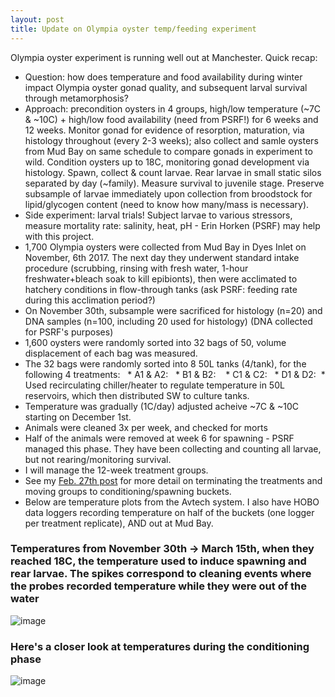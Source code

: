 ```yaml
---
layout: post
title: Update on Olympia oyster temp/feeding experiment 
---
```


Olympia oyster experiment is running well out at Manchester. Quick recap: 
  * Question: how does temperature and food availability during winter impact Olympia oyster gonad quality, and subsequent larval survival through metamorphosis? 
  * Approach: precondition oysters in 4 groups, high/low temperature (~7C & ~10C) + high/low food availability (need from PSRF!) for 6 weeks and 12 weeks. Monitor gonad for evidence of resorption, maturation, via histology throughout (every 2-3 weeks); also collect and samle oysters from Mud Bay on same schedule to compare gonads in experiment to wild.  Condition oysters up to 18C, monitoring gonad development via histology. Spawn, collect & count larvae. Rear larvae in small static silos separated by day (~family).  Measure survival to juvenile stage. Preserve subsample of larvae immediately upon collection from broodstock for lipid/glycogen content (need to know how many/mass is necessary).    
  * Side experiment:  larval trials!  Subject larvae to various stressors, measure mortality rate: salinity, heat, pH - Erin Horken (PSRF) may help with this project.   
  * 1,700 Olympia oysters were collected from Mud Bay in Dyes Inlet on November, 6th 2017. The next day they underwent standard intake procedure (scrubbing, rinsing with fresh water, 1-hour freshwater+bleach soak to kill epibionts), then were acclimated to hatchery conditions in flow-through tanks (ask PSRF: feeding rate during this acclimation period?)  
  * On November 30th, subsample were sacrificed for histology (n=20) and DNA samples (n=100, including 20 used for histology) (DNA collected for PSRF's purposes)  
  * 1,600 oysters were randomly sorted into 32 bags of 50, volume displacement of each bag was measured. 
  * The 32 bags were randomly sorted into 8 50L tanks (4/tank), for the following 4 treatments: 
    * A1 & A2: 
    * B1 & B2: 
    * C1 & C2: 
    * D1 & D2: 
  * Used recirculating chiller/heater to regulate temperature in 50L reservoirs, which then distributed SW to culture tanks.  
  * Temperature was gradually (1C/day) adjusted acheive ~7C & ~10C starting on December 1st.  
  * Animals were cleaned 3x per week, and checked for morts  
  * Half of the animals were removed at week 6 for spawning - PSRF managed this phase. They have been collecting and counting all larvae, but not rearing/monitoring survival. 
  * I will manage the 12-week treatment groups.
  * See my [Feb. 27th post](https://laurahspencer.github.io/LabNotebook/Terminating-Oly-TempExp/) for more detail on terminating the treatments and moving groups to conditioning/spawning buckets.  
  * Below are temperature plots from the Avtech system. I also have HOBO data loggers recording temperature on half of the buckets (one logger per treatment replicate), AND out at Mud Bay.    
  
### Temperatures from November 30th -> March 15th, when they reached 18C, the temperature used to induce spawning and rear larvae. The spikes correspond to cleaning events where the probes recorded temperature while they were out of the water 
![image](https://user-images.githubusercontent.com/17264765/37491973-bebf8be6-285c-11e8-9450-e24ba1b0d552.png)

### Here's a closer look at temperatures during the conditioning phase 
![image](https://user-images.githubusercontent.com/17264765/37492083-2d955334-285d-11e8-9234-b42f5a3d670c.png)

